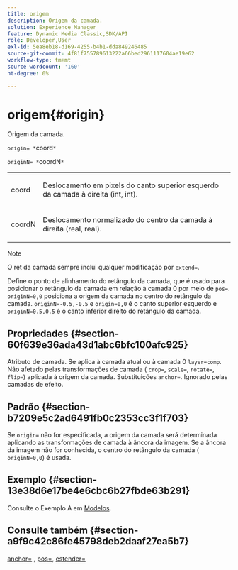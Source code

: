 ```yaml
---
title: origem
description: Origem da camada.
solution: Experience Manager
feature: Dynamic Media Classic,SDK/API
role: Developer,User
exl-id: 5ea8eb18-d169-4255-b4b1-dda849246485
source-git-commit: 4f81f755789613222a66bed2961117604ae19e62
workflow-type: tm+mt
source-wordcount: '160'
ht-degree: 0%

---
```


# origem{#origin}

Origem da camada.

`origin= *`coord`*`

`originN= *`coordN`*`

<table id="simpletable_A270FD92B1E841FE81F5AB300351FE01"> 
 <tr class="strow"> 
  <td class="stentry"> <p><span class="varname"> coord</span> </p></td> 
  <td class="stentry"> <p>Deslocamento em pixels do canto superior esquerdo da camada à direita (int, int). </p></td> 
 </tr> 
 <tr class="strow"> 
  <td class="stentry"> <p><span class="varname"> coordN</span> </p></td> 
  <td class="stentry"> <p>Deslocamento normalizado do centro da camada à direita (real, real). </p></td> 
 </tr> 
</table>

>[!NOTE]
>
>O ret da camada sempre inclui qualquer modificação por `extend=`.

Define o ponto de alinhamento do retângulo da camada, que é usado para posicionar o retângulo da camada em relação à camada 0 por meio de `pos=`. `originN=0,0` posiciona a origem da camada no centro do retângulo da camada. `originN=-0.5,-0.5` e `origin=0,0` é o canto superior esquerdo e `originN=0.5,0.5` é o canto inferior direito do retângulo da camada.

## Propriedades {#section-60f639e36ada43d1abc6bfc100afc925}

Atributo de camada. Se aplica à camada atual ou à camada 0 `layer=comp`. Não afetado pelas transformações de camada ( `crop=`, `scale=`, `rotate=`, `flip=`) aplicada à origem da camada. Substituições `anchor=`. Ignorado pelas camadas de efeito.

## Padrão {#section-b7209e5c2ad6491fb0c2353cc3f1f703}

Se `origin=` não for especificada, a origem da camada será determinada aplicando as transformações de camada à âncora da imagem. Se a âncora da imagem não for conhecida, o centro do retângulo da camada ( `originN=0,0`) é usada.

## Exemplo {#section-13e38d6e17be4e6cbc6b27fbde63b291}

Consulte o Exemplo A em [Modelos](../../../../../is-api/http-ref/image-serving-api-ref/c-http-protocol-reference/c-templates/c-templates.md#concept-3cd2d2adae0e41b2979b9640244d4d3e).

## Consulte também {#section-a9f9c42c86fe45798deb2daaf27ea5b7}

[anchor=](../../../../../is-api/http-ref/image-serving-api-ref/c-http-protocol-reference/c-command-reference/r-anchor.md#reference-6661e548ab284b82828d8d94c8ddeb7c) , [pos=](../../../../../is-api/http-ref/image-serving-api-ref/c-http-protocol-reference/c-command-reference/r-pos.md#reference-65de948f4b404f1182b22119ca332143), [estender=](../../../../../is-api/http-ref/image-serving-api-ref/c-http-protocol-reference/c-command-reference/r-extend.md#reference-7e9156beb285459d830e2d56782a74ac)
